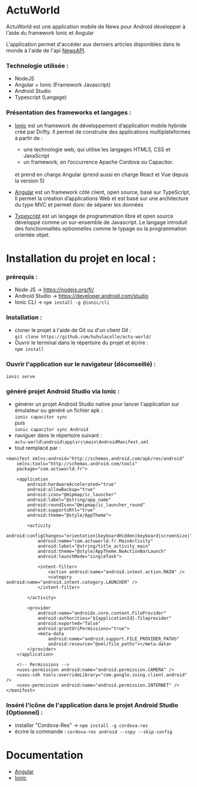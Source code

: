 ActuWorld
=============
ActuWorld est une application mobile de News pour Android développer à l'aide du framework Ionic et Angular 

L'application permet d'accéder aux derniers articles disponibles dans le monde à l'aide de l'api [NewsAPI](https://newsapi.org/).

 ### **Technologie utilisée :** 
 - NodeJS
 - Angular + Ionic (Framework Javascript)
 - Android Studio
 - Typescript (Langage)

 ### **Présentation des frameworks et langages :** 
 
<ul>
  <li><u>Ionic</u> est un framework de développement d’application mobile hybride créé par Drifty. Il permet de construire des applications multiplateformes à partir de : </li>
    <ul>
      <li>une technologie web, qui utilise les langages HTML5, CSS et JavaScript</li>
      <li>un framework, en l’occurrence Apache Cordova ou Capacitor.   </li>
    </ul>
    <br>
    et prend en charge Angular (prend aussi en charge React et Vue depuis la version 5)
  </li>
</ul>

- <u>Angular</u> est un framework côté client, open source, basé sur TypeScript, Il permet la création d’applications Web et est basé sur une architecture du type MVC et permet donc de séparer les données

- <u>Typescript</u> est un langage de programmation libre et open source développé comme un sur-ensemble de Javascript. Le langage introduit des fonctionnalités optionnelles comme le typage ou la programmation orientée objet.


Installation du projet en local :
=============

### **prérequis :** 
- Node JS -> https://nodejs.org/fr/
-  Android Studio -> https://developer.android.com/studio
- Ionic CLI -> ```npm install -g @ionic/cli```

### **Installation :**
- cloner le projet à l'aide de Git ou d'un client Git : <br>
```git clone https://github.com/huhulacolle/actu-world/```
- Ouvrir le terminal dans le répertoire du projet et écrire : <br>
```npm install```

### **Ouvrir l'application sur le navigateur (déconseillé) :**
```ionic serve```
### **généré projet Android Studio via Ionic :**
- générer un projet Android Studio native pour lancer l'application sur émulateur ou généré un fichier apk : <br>
```ionic capacitor sync``` <br>
puis <br>
```ionic capacitor sync Android``` 
- naviguer dans le répertoire suivant : <br> ```actu-world\android\app\src\main\AndroidManifest.xml``` <br>
- tout remplacé par : <br>
```<?xml version="1.0" encoding="utf-8"?>
<manifest xmlns:android="http://schemas.android.com/apk/res/android"
    xmlns:tools="http://schemas.android.com/tools"
    package="com.actuworld.fr">

    <application
        android:hardwareAccelerated="true"
        android:allowBackup="true"
        android:icon="@mipmap/ic_launcher"
        android:label="@string/app_name"
        android:roundIcon="@mipmap/ic_launcher_round"
        android:supportsRtl="true"
        android:theme="@style/AppTheme">

        <activity
            android:configChanges="orientation|keyboardHidden|keyboard|screenSize|locale|smallestScreenSize|screenLayout|uiMode"
            android:name="com.actuworld.fr.MainActivity"
            android:label="@string/title_activity_main"
            android:theme="@style/AppTheme.NoActionBarLaunch"
            android:launchMode="singleTask">

            <intent-filter>
                <action android:name="android.intent.action.MAIN" />
                <category android:name="android.intent.category.LAUNCHER" />
            </intent-filter>

        </activity>

        <provider
            android:name="androidx.core.content.FileProvider"
            android:authorities="${applicationId}.fileprovider"
            android:exported="false"
            android:grantUriPermissions="true">
            <meta-data
                android:name="android.support.FILE_PROVIDER_PATHS"
                android:resource="@xml/file_paths"></meta-data>
        </provider>
    </application>

    <!-- Permissions -->
    <uses-permission android:name="android.permission.CAMERA" />
    <uses-sdk tools:overrideLibrary="com.google.zxing.client.android" />
    <uses-permission android:name="android.permission.INTERNET" />
</manifest>
```

### **Inséré l'icône de l'application dans le projet Android Studio (Optionnel) :** <br>
- installer "Cordova-Res" -> ```npm install -g cordova-res``` <br>
- écrire la commande : ```cordova-res android --copy --skip-config```

Documentation
=============

- [Angular](https://angular.io/guide/understanding-angular-overview)
- [Ionic](https://ionicframework.com/docs/angular/overview)
